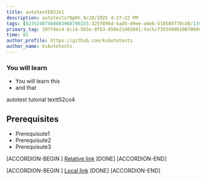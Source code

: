 ```yaml
---
title: autotestE02Jo1
description: autotests70pKh_8/28/2025 4:27:22 PM
tags: [82352407468693968798155:325f896d-bad5-49ee-a4e6-518589778cd8/139269250608756787992873,197f4ec4-6c14-5b5e-9fb3-058e21403d41:tech/73554900100700000996,c1a376dd-ebd0-4787-804e-a23fef23ba06:4625ac99-30b5-4df6-a6c5-f840dd406e80/1bf8f1d5-d54a-41e0-b203-d94deae18a3c]
primary_tag: 197f4ec4-6c14-5b5e-9fb3-058e21403d41:tech/73554900100700000996/67838200100800006287
time: 82
author_profile: https://github.com/ksAutotests
author_name: ksAutotests
---
```

### You will learn
- You will learn this
- and that

autotest tutorial textt52co4

## Prerequisites
- Prerequisute1
- Prerequisute2
- Prerequisute3

[ACCORDION-BEGIN [](step)]
[Relative link](autotest_tutorial1m6uw5)
[DONE]
[ACCORDION-END]

[ACCORDION-BEGIN [](step)]
[Local link](http://localhost/index.html)
[DONE]
[ACCORDION-END]

